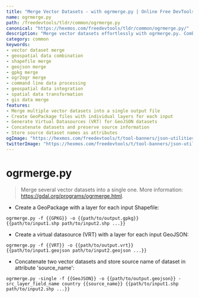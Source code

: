 ```yaml
---
title: "Merge Vector Datasets - with ogrmerge.py | Online Free DevTools by Hexmos"
name: ogrmerge.py
path: /freedevtools/tldr/common/ogrmerge.py
canonical: "https://hexmos.com/freedevtools/tldr/common/ogrmerge.py/"
description: "Merge vector datasets effortlessly with ogrmerge.py. Combine multiple geospatial data files into a single, unified dataset. Free online tool, no registration required."
category: common
keywords:
- vector dataset merge
- geospatial data combination
- shapefile merge
- geojson merge
- gpkg merge
- ogr2ogr merge
- command line data processing
- geospatial data integration
- spatial data transformation
- gis data merge
features:
- Merge multiple vector datasets into a single output file
- Create GeoPackage files with individual layers for each input
- Generate Virtual Datasources (VRT) for GeoJSON datasets
- Concatenate datasets and preserve source information
- Store source dataset names as attributes
ogImage: "https://hexmos.com/freedevtools/t/tool-banners/json-utilities-banner.png"
twitterImage: "https://hexmos.com/freedevtools/t/tool-banners/json-utilities-banner.png"
---
```


# ogrmerge.py

> Merge several vector datasets into a single one.
> More information: <https://gdal.org/programs/ogrmerge.html>.

- Create a GeoPackage with a layer for each input Shapefile:

`ogrmerge.py -f {{GPKG}} -o {{path/to/output.gpkg}} {{path/to/input1.shp path/to/input2.shp ...}}`

- Create a virtual datasource (VRT) with a layer for each input GeoJSON:

`ogrmerge.py -f {{VRT}} -o {{path/to/output.vrt}} {{path/to/input1.geojson path/to/input2.geojson ...}}`

- Concatenate two vector datasets and store source name of dataset in attribute 'source_name':

`ogrmerge.py -single -f {{GeoJSON}} -o {{path/to/output.geojson}} -src_layer_field_name country {{source_name}} {{path/to/input1.shp path/to/input2.shp ...}}`
